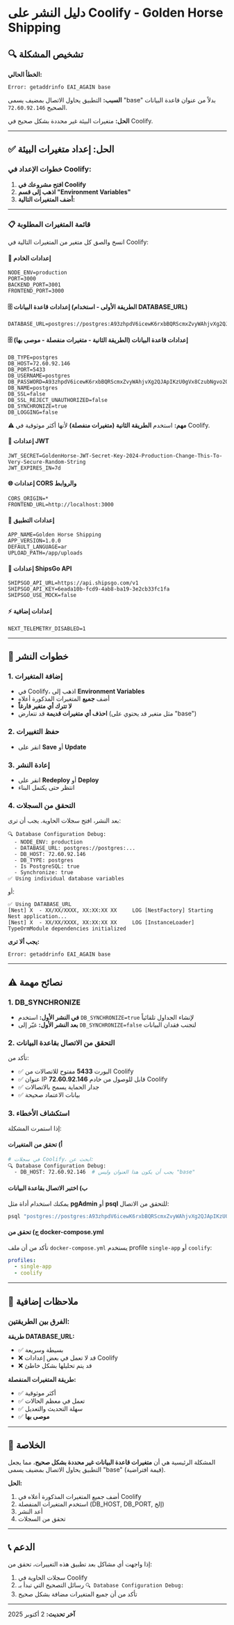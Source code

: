 # دليل النشر على Coolify - Golden Horse Shipping

## 🔍 تشخيص المشكلة

**الخطأ الحالي:**
```
Error: getaddrinfo EAI_AGAIN base
```

**السبب:** التطبيق يحاول الاتصال بمضيف يسمى "base" بدلاً من عنوان قاعدة البيانات الصحيح `72.60.92.146`.

**الحل:** متغيرات البيئة غير محددة بشكل صحيح في Coolify.

---

## ✅ الحل: إعداد متغيرات البيئة

### خطوات الإعداد في Coolify:

1. **افتح مشروعك في Coolify**
2. **اذهب إلى قسم "Environment Variables"**
3. **أضف المتغيرات التالية:**

---

### 📋 قائمة المتغيرات المطلوبة

انسخ والصق كل متغير من المتغيرات التالية في Coolify:

#### 🔧 إعدادات الخادم
```
NODE_ENV=production
PORT=3000
BACKEND_PORT=3001
FRONTEND_PORT=3000
```

#### 🗄️ إعدادات قاعدة البيانات (الطريقة الأولى - استخدام DATABASE_URL)
```
DATABASE_URL=postgres://postgres:A93zhpdV6icewK6rxbBQRScmxZvyWAhjvXg2QJApIKzU0gVx8CzubNgvo2O97n1l@72.60.92.146:5433/postgres
```

#### 🗄️ إعدادات قاعدة البيانات (الطريقة الثانية - متغيرات منفصلة - موصى بها)
```
DB_TYPE=postgres
DB_HOST=72.60.92.146
DB_PORT=5433
DB_USERNAME=postgres
DB_PASSWORD=A93zhpdV6icewK6rxbBQRScmxZvyWAhjvXg2QJApIKzU0gVx8CzubNgvo2O97n1l
DB_NAME=postgres
DB_SSL=false
DB_SSL_REJECT_UNAUTHORIZED=false
DB_SYNCHRONIZE=true
DB_LOGGING=false
```

**⚠️ مهم:** استخدم **الطريقة الثانية (متغيرات منفصلة)** لأنها أكثر موثوقية في Coolify.

#### 🔐 إعدادات JWT
```
JWT_SECRET=GoldenHorse-JWT-Secret-Key-2024-Production-Change-This-To-Very-Secure-Random-String
JWT_EXPIRES_IN=7d
```

#### 🌐 إعدادات CORS والروابط
```
CORS_ORIGIN=*
FRONTEND_URL=http://localhost:3000
```

#### 📱 إعدادات التطبيق
```
APP_NAME=Golden Horse Shipping
APP_VERSION=1.0.0
DEFAULT_LANGUAGE=ar
UPLOAD_PATH=/app/uploads
```

#### 🚢 إعدادات ShipsGo API
```
SHIPSGO_API_URL=https://api.shipsgo.com/v1
SHIPSGO_API_KEY=6eada10b-fcd9-4ab8-ba19-3e2cb33fc1fa
SHIPSGO_USE_MOCK=false
```

#### ⚡ إعدادات إضافية
```
NEXT_TELEMETRY_DISABLED=1
```

---

## 🚀 خطوات النشر

### 1. إضافة المتغيرات
- في Coolify، اذهب إلى **Environment Variables**
- أضف **جميع** المتغيرات المذكورة أعلاه
- **لا تترك أي متغير فارغاً**
- **احذف أي متغيرات قديمة** قد تتعارض (مثل متغير قد يحتوي على "base")

### 2. حفظ التغييرات
- انقر على **Save** أو **Update**

### 3. إعادة النشر
- انقر على **Redeploy** أو **Deploy**
- انتظر حتى يكتمل البناء

### 4. التحقق من السجلات
بعد النشر، افتح سجلات الحاوية. يجب أن ترى:

```
🔍 Database Configuration Debug:
  - NODE_ENV: production
  - DATABASE_URL: postgres://postgres:...
  - DB_HOST: 72.60.92.146
  - DB_TYPE: postgres
  - Is PostgreSQL: true
  - Synchronize: true
✅ Using individual database variables
```

أو:

```
✅ Using DATABASE_URL
[Nest] X  - XX/XX/XXXX, XX:XX:XX XX     LOG [NestFactory] Starting Nest application...
[Nest] X  - XX/XX/XXXX, XX:XX:XX XX     LOG [InstanceLoader] TypeOrmModule dependencies initialized
```

**يجب ألا ترى:**
```
Error: getaddrinfo EAI_AGAIN base
```

---

## ⚠️ نصائح مهمة

### 1. DB_SYNCHRONIZE
- **في النشر الأول:** استخدم `DB_SYNCHRONIZE=true` لإنشاء الجداول تلقائياً
- **بعد النشر الأول:** غيّر إلى `DB_SYNCHRONIZE=false` لتجنب فقدان البيانات

### 2. التحقق من الاتصال بقاعدة البيانات
تأكد من:
- ✅ البورت **5433** مفتوح للاتصالات من Coolify
- ✅ عنوان IP **72.60.92.146** قابل للوصول من خادم Coolify
- ✅ جدار الحماية يسمح بالاتصالات
- ✅ بيانات الاعتماد صحيحة

### 3. استكشاف الأخطاء
إذا استمرت المشكلة:

#### أ) تحقق من المتغيرات
```bash
# في سجلات Coolify، ابحث عن:
🔍 Database Configuration Debug:
  - DB_HOST: 72.60.92.146  # يجب أن يكون هذا العنوان وليس "base"
```

#### ب) اختبر الاتصال بقاعدة البيانات
يمكنك استخدام أداة مثل **pgAdmin** أو **psql** للتحقق من الاتصال:
```bash
psql "postgres://postgres:A93zhpdV6icewK6rxbBQRScmxZvyWAhjvXg2QJApIKzU0gVx8CzubNgvo2O97n1l@72.60.92.146:5433/postgres"
```

#### ج) تحقق من docker-compose.yml
تأكد من أن ملف `docker-compose.yml` يستخدم profile `single-app` أو `coolify`:
```yaml
profiles:
  - single-app
  - coolify
```

---

## 📝 ملاحظات إضافية

### الفرق بين الطريقتين:

**طريقة DATABASE_URL:**
- ✅ بسيطة وسريعة
- ❌ قد لا تعمل في بعض إعدادات Coolify
- ❌ قد يتم تحليلها بشكل خاطئ

**طريقة المتغيرات المنفصلة:**
- ✅ أكثر موثوقية
- ✅ تعمل في معظم الحالات
- ✅ سهلة التحديث والتعديل
- ✅ **موصى بها**

---

## 🎯 الخلاصة

المشكلة الرئيسية هي أن **متغيرات قاعدة البيانات غير محددة بشكل صحيح**، مما يجعل التطبيق يحاول الاتصال بمضيف يسمى "base" (قيمة افتراضية).

**الحل:**
1. أضف جميع المتغيرات المذكورة أعلاه في Coolify
2. استخدم المتغيرات المنفصلة (DB_HOST, DB_PORT, إلخ)
3. أعد النشر
4. تحقق من السجلات

---

## 📞 الدعم

إذا واجهت أي مشاكل بعد تطبيق هذه التغييرات، تحقق من:
1. سجلات الحاوية في Coolify
2. رسائل التصحيح التي تبدأ بـ `🔍 Database Configuration Debug:`
3. تأكد من أن جميع المتغيرات مضافة بشكل صحيح

---

**آخر تحديث:** 2 أكتوبر 2025